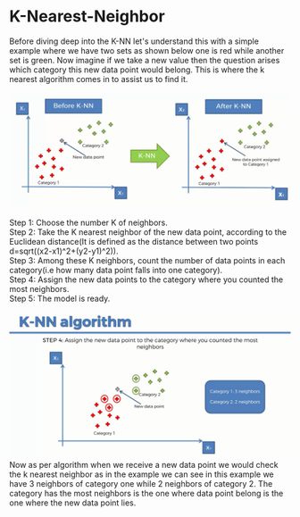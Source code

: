 # K-Nearest-Neighbor

Before diving deep into the K-NN let's understand this with a simple example where we have two sets as shown below one is red while another set is green. Now imagine if we take a new value then the question arises which category this new data point would belong. This is where the k nearest algorithm comes in to assist us to find it. 

![KNN](Untitled.png)

Step 1: Choose the number K of neighbors. <br>
Step 2: Take the K nearest neighbor of the new data point, according to the Euclidean distance(It is defined as the distance between two points d=sqrt((x2-x1)^2+(y2-y1)^2)).<br>
Step 3: Among these K neighbors, count the number of data points in each category(i.e how many data point falls into one category).<br>
Step 4: Assign the new data points to the category where you counted the most neighbors.<br>
Step 5: The model is ready.<br>

![Example](Example.png)
Now as per algorithm when we receive a new data point we would check the k nearest neighbor as in the example we can see in this example we have 3 neighbors of category one while 2 neighbors of category 2. The category has the most neighbors is the one where data point belong is the one where the new data point lies.

